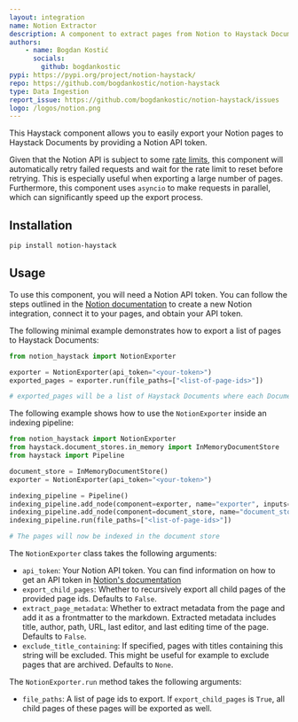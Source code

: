 ```yaml
---
layout: integration
name: Notion Extractor
description: A component to extract pages from Notion to Haystack Documents. Useful for indexing Pipelines.
authors:
    - name: Bogdan Kostić
      socials:
        github: bogdankostic
pypi: https://pypi.org/project/notion-haystack/
repo: https://github.com/bogdankostic/notion-haystack
type: Data Ingestion
report_issue: https://github.com/bogdankostic/notion-haystack/issues
logo: /logos/notion.png
---
```

This Haystack component allows you to easily export your Notion pages to Haystack Documents by providing a Notion API token.

Given that the Notion API is subject to some [rate limits](https://developers.notion.com/reference/request-limits),
this component will automatically retry failed requests and wait for the rate limit to reset before retrying. This is
especially useful when exporting a large number of pages. Furthermore, this component uses `asyncio` to make requests in
parallel, which can significantly speed up the export process.

## Installation

```bash
pip install notion-haystack
```

## Usage

To use this component, you will need a Notion API token. You can follow the steps outlined in the [Notion documentation](https://developers.notion.com/docs/create-a-notion-integration#create-your-integration-in-notion) 
to create a new Notion integration, connect it to your pages, and obtain your API token.

The following minimal example demonstrates how to export a list of pages to Haystack Documents:
```python
from notion_haystack import NotionExporter

exporter = NotionExporter(api_token="<your-token>")
exported_pages = exporter.run(file_paths=["<list-of-page-ids>"])

# exported_pages will be a list of Haystack Documents where each Document corresponds to a Notion page
```

The following example shows how to use the `NotionExporter` inside an indexing pipeline:
```python
from notion_haystack import NotionExporter
from haystack.document_stores.in_memory import InMemoryDocumentStore
from haystack import Pipeline

document_store = InMemoryDocumentStore()
exporter = NotionExporter(api_token="<your-token>")

indexing_pipeline = Pipeline()
indexing_pipeline.add_node(component=exporter, name="exporter", inputs=["File"])
indexing_pipeline.add_node(component=document_store, name="document_store", inputs=["exporter"])
indexing_pipeline.run(file_paths=["<list-of-page-ids>"])

# The pages will now be indexed in the document store
```

The `NotionExporter` class takes the following arguments:
- `api_token`: Your Notion API token. You can find information on how to get an API token in [Notion's documentation](https://developers.notion.com/docs/create-a-notion-integration)
- `export_child_pages`: Whether to recursively export all child pages of the provided page ids. Defaults to `False`.
- `extract_page_metadata`: Whether to extract metadata from the page and add it as a frontmatter to the markdown. 
                           Extracted metadata includes title, author, path, URL, last editor, and last editing time of 
                           the page. Defaults to `False`.
- `exclude_title_containing`: If specified, pages with titles containing this string will be excluded. This might be
                              useful for example to exclude pages that are archived. Defaults to `None`.

The `NotionExporter.run` method takes the following arguments:
- `file_paths`: A list of page ids to export. If `export_child_pages` is `True`, all child pages of these pages will be
                exported as well.
